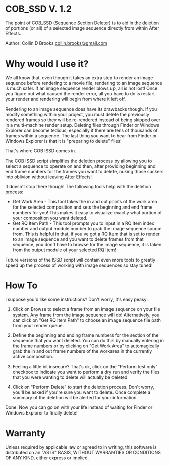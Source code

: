 COB_SSD V. 1.2
===============

The point of COB_SSD (Sequence Section Deleter) is to aid in the
deletion of portions (or all) of a selected image sequence directly from within
After Effects.

Author: Collin D Brooks <collin.brooks@gmail.com>

Why would I use it?
===================

We all know that, even though it takes an extra step to render an image
sequence before rendering to a movie file, rendering to an image sequence is
much safer. If an image sequence render blows up, all is not lost! Once you
figure out what caused the render error, all you have to do is restart your
render and rendering will begin from where it left off.

Rendering to an image sequence does have its drawbacks though. If you modify
something within your project, you must delete the previously rendered frames
so they will be re-rendered instead of being skipped over in a multi-machine
render setup. Deleting files through Finder or Windows Explorer can become
tedious; especially if there are tens of thousands of frames within a sequence.
The last thing you want to hear from Finder or Windows Explorer is that it is
"preparing to delete" files!

That's where COB ISSD comes in.

The COB ISSD script simplifies the deletion process by allowing you to select a
sequence to operate on and then, after providing beginning and end frame
numbers for the frames you want to delete, nuking those suckers into oblivion
without leaving After Effects!

It doesn't stop there though! The following tools help with the deletion
process:

 * Get Work Area - This tool takes the in and out points of the work area for
   the selected composition and sets the beginning and end frame numbers for
   you! This makes it easy to visualize exactly what portion of your
   composition you want deleted.
 * Get RQ Item Path - This tool prompts you to input in a RQ Item index
   number and output module number to grab the image sequence source from. This
   is helpful in that, if you've got a RQ Item that is set to render to an
   image sequence and you want to delete frames from that sequence, you don't
   have to browse for the image sequence, it is taken from the output module of
   your selected RQ Item!

Future versions of the ISSD script will contain even more tools to greatly
speed up the process of working with image sequences so stay tuned!

How To
======

I suppose you'd like some instructions? Don't worry, it's easy peasy:

1. Click on Browse to select a frame from an image sequence on your file
system. Any frame from the image sequence will do! Alternatively, you can click
on "Get RQ Item Path" to choose an image sequence file path from your render
queue.

2. Define the beginning and ending frame numbers for the section of the
sequence that you want deleted. You can do this by manually entering in the
frame numbers or by clicking on "Get Work Area" to automagically grab the in
and out frame numbers of the workarea in the currently active composition.

3. Feeling a little bit insecure? That's ok, click on the "Perform test only"
checkbox to indicate you want to perform a dry run and verify the files that
you were wanting to delete will actually be deleted.

4. Click on "Perform Delete" to start the deletion process. Don't worry, you'll
be asked if you're sure you want to delete. Once complete a summary of the
deletion will be alerted for your information.

Done. Now you can go on with your life instead of waiting for Finder or Windows
Explorer to finally delete!

Warranty
========

Unless required by applicable law or agreed to in writing, this software is
distributed on an "AS IS" BASIS, WITHOUT WARRANTIES OR CONDITIONS OF ANY KIND,
either express or implied. 
